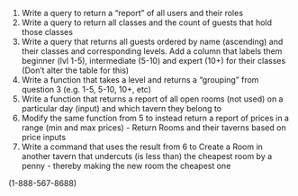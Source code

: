 1. Write a query to return a “report” of all users and their roles
2. Write a query to return all classes and the count of guests that hold those classes
3. Write a query that returns all guests ordered by name (ascending) and their classes and corresponding levels. Add a column that labels them beginner (lvl 1-5), intermediate (5-10) and expert (10+) for their classes (Don’t alter the table for this)
4. Write a function that takes a level and returns a “grouping” from question 3 (e.g. 1-5, 5-10, 10+, etc)
5. Write a function that returns a report of all open rooms (not used) on a particular day (input) and which tavern they belong to 
6. Modify the same function from 5 to instead return a report of prices in a range (min and max prices) - Return Rooms and their taverns based on price inputs
7. Write a command that uses the result from 6 to Create a Room in another tavern that undercuts (is less than) the cheapest room by a penny - thereby making the new room the cheapest one

(1-888-567-8688)
